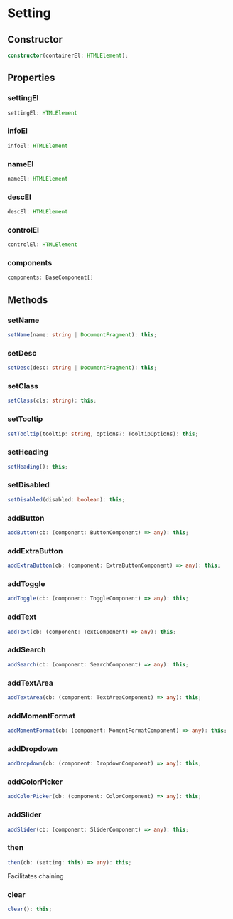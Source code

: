 # Setting

## Constructor

```ts
constructor(containerEl: HTMLElement);
```

## Properties

### settingEl

```ts
settingEl: HTMLElement
```

### infoEl

```ts
infoEl: HTMLElement
```

### nameEl

```ts
nameEl: HTMLElement
```

### descEl

```ts
descEl: HTMLElement
```

### controlEl

```ts
controlEl: HTMLElement
```

### components

```ts
components: BaseComponent[]
```

## Methods

### setName

```ts
setName(name: string | DocumentFragment): this;
```

### setDesc

```ts
setDesc(desc: string | DocumentFragment): this;
```

### setClass

```ts
setClass(cls: string): this;
```

### setTooltip

```ts
setTooltip(tooltip: string, options?: TooltipOptions): this;
```

### setHeading

```ts
setHeading(): this;
```

### setDisabled

```ts
setDisabled(disabled: boolean): this;
```

### addButton

```ts
addButton(cb: (component: ButtonComponent) => any): this;
```

### addExtraButton

```ts
addExtraButton(cb: (component: ExtraButtonComponent) => any): this;
```

### addToggle

```ts
addToggle(cb: (component: ToggleComponent) => any): this;
```

### addText

```ts
addText(cb: (component: TextComponent) => any): this;
```

### addSearch

```ts
addSearch(cb: (component: SearchComponent) => any): this;
```

### addTextArea

```ts
addTextArea(cb: (component: TextAreaComponent) => any): this;
```

### addMomentFormat

```ts
addMomentFormat(cb: (component: MomentFormatComponent) => any): this;
```

### addDropdown

```ts
addDropdown(cb: (component: DropdownComponent) => any): this;
```

### addColorPicker

```ts
addColorPicker(cb: (component: ColorComponent) => any): this;
```

### addSlider

```ts
addSlider(cb: (component: SliderComponent) => any): this;
```

### then

```ts
then(cb: (setting: this) => any): this;
```

Facilitates chaining

### clear

```ts
clear(): this;
```
